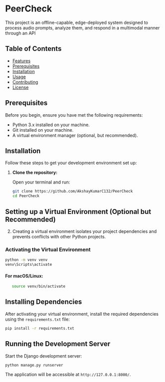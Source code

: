 # PeerCheck
<!-- 
This is an Incident Management Platform designed for MSPs and MSSPs, featuring SSO integration, user management, and incident tracking.  -->
This project is an offline-capable, edge-deployed system designed to process audio prompts, analyze them, and respond in a multimodal manner through an API

## Table of Contents

- [Features](#features)
- [Prerequisites](#prerequisites)
- [Installation](#installation)
- [Usage](#usage)
- [Contributing](#contributing)
- [License](#license)

## Prerequisites

Before you begin, ensure you have met the following requirements:

- Python 3.x installed on your machine.
- Git installed on your machine.
- A virtual environment manager (optional, but recommended).

## Installation

Follow these steps to get your development environment set up:

1. **Clone the repository:**

   Open your terminal and run:

   ```bash
   git clone https://github.com/AkshayKumarC132/PeerCheck
   cd PeerCheck

## Setting up a Virtual Environment (Optional but Recommended)

2. Creating a virtual environment isolates your project dependencies and prevents conflicts with other Python projects.
### Activating the Virtual Environment 

   ```bash
   python -m venv venv
   venv\Scripts\activate
   ```

#### For macOS/Linux:
```bash
   source venv/bin/activate
```
## Installing Dependencies

After activating your virtual environment, install the required dependencies using the `requirements.txt` file:
```bash
pip install -r requirements.txt
```

## Running the Development Server

Start the Django development server:
```bash
python manage.py runserver
```

The application will be accessible at `http://127.0.0.1:8000/`.